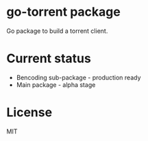 # go-torrent package

Go package to build a torrent client.

# Current status

- Bencoding sub-package - production ready
- Main package - alpha stage

# License

MIT
